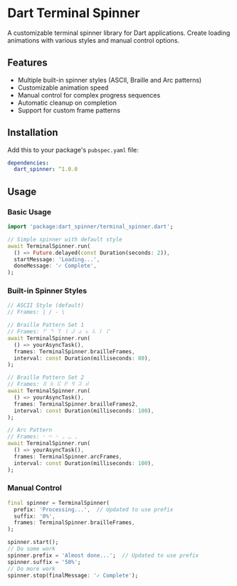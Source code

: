 # Dart Terminal Spinner

A customizable terminal spinner library for Dart applications. Create loading animations with various styles and manual control options.

## Features

- Multiple built-in spinner styles (ASCII, Braille and Arc patterns)
- Customizable animation speed
- Manual control for complex progress sequences
- Automatic cleanup on completion
- Support for custom frame patterns

## Installation

Add this to your package's `pubspec.yaml` file:

```yaml
dependencies:
  dart_spinner: ^1.0.0
```

## Usage

### Basic Usage

```dart
import 'package:dart_spinner/terminal_spinner.dart';

// Simple spinner with default style
await TerminalSpinner.run(
  () => Future.delayed(const Duration(seconds: 2)),
  startMessage: 'Loading...',
  doneMessage: '✓ Complete',
);
```

### Built-in Spinner Styles

```dart
// ASCII Style (default)
// Frames: | / - \

// Braille Pattern Set 1
// Frames: ⠋ ⠙ ⠹ ⠸ ⠼ ⠴ ⠦ ⠧ ⠇ ⠏
await TerminalSpinner.run(
  () => yourAsyncTask(),
  frames: TerminalSpinner.brailleFrames,
  interval: const Duration(milliseconds: 80),
);

// Braille Pattern Set 2
// Frames: ⠿ ⠷ ⠯ ⠟ ⠻ ⠽ ⠾
await TerminalSpinner.run(
  () => yourAsyncTask(),
  frames: TerminalSpinner.brailleFrames2,
  interval: const Duration(milliseconds: 100),
);

// Arc Pattern
// Frames: ◜ ◠ ◝ ◞ ◡ ◟
await TerminalSpinner.run(
  () => yourAsyncTask(),
  frames: TerminalSpinner.arcFrames,
  interval: const Duration(milliseconds: 100),
);
```

### Manual Control

```dart
final spinner = TerminalSpinner(
  prefix: 'Processing...',  // Updated to use prefix
  suffix: '0%',
  frames: TerminalSpinner.brailleFrames,
);

spinner.start();
// Do some work
spinner.prefix = 'Almost done...';  // Updated to use prefix
spinner.suffix = '50%';
// Do more work
spinner.stop(finalMessage: '✓ Complete');
```
